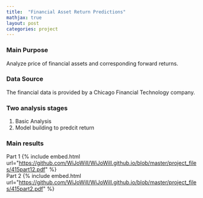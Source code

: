 ```yaml
---
title:  "Financial Asset Return Predictions"
mathjax: true
layout: post
categories: project
---
```


### Main Purpose
Analyze price of financial assets and corresponding forward returns.  

### Data Source
The financial data is provided by a Chicago Financial Technology company.  

### Two analysis stages
1. Basic Analysis 
2. Model building to predcit return 

### Main results
Part 1 
{% include embed.html url="https://github.com/WiJoWill/WiJoWill.github.io/blob/master/project_files/415part12.pdf" %}  
Part 2 
{% include embed.html url="https://github.com/WiJoWill/WiJoWill.github.io/blob/master/project_files/415part2.pdf" %}  
